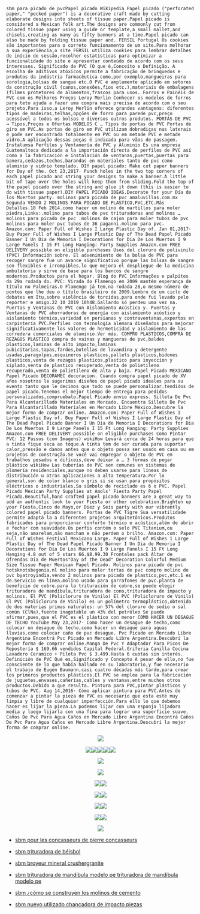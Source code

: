 
```
sbm para picado de pvcPapel picado Wikipedia Papel picado ("perforated paper," "pecked paper") is a decorative craft made by cutting elaborate designs into sheets of tissue paper.Papel picado is considered a Mexican folk art.The designs are commonly cut from colored tissue paper using a guide or template,a small mallet,and chisels,creating as many as fifty banners at a time.Papel picado can also be made by folding tissue paper and. FERSIL Portugal Os cookies são importantes para o correto funcionamento de um site.Para melhorar a sua experiência,o site FERSIL utiliza cookies para lembrar detalhes de início de sessão,recolher estatísticas para optimizar a funcionalidade do site e apresentar conteúdo de acordo com os seus interesses. Significado de PVC (O que é,Conceito e Definição. A escolha de aditivos atóxicos permite a fabricação de brinquedos e produtos da indústria farmacêutica como,por exemplo,mangueiras para sorologia,bolsas de sangue etc.O PVC é amplamente aplicado em setores da construção civil (canos,conexões,fios etc.),materiais de embalagens (filmes protetores de alimentos,frascos para usos. Forros e Painéis de PVC com os Melhores Preços Leroy Merlin Conhecer os modelos de forros para teto ajuda a fazer uma compra mais precisa de acordo com o seu projeto.Para isso,a Leroy Merlin oferece grandes vantagens: diferentes tipos de madeiras,telhas,opções de forro para parede pvc,preço acessível a todos os bolsos e diversos outros produtos. PORTAS DE PVC → Tipos,Preços e Ofertas MODELOS C … Tipos de portas de PVC Portas de giro em PVC.As portas de giro em PVC utilizam dobradiças nas laterais e pode ser encontrada totalmente em PVC ou em metade PVC e metade vidro.A aplicação dessas peças é indicada para vãos de passagem. Instalumsa Perfiles y Ventanería de PVC y Aluminio Es una empresa Guatemalteca dedicada a la importación directa de perfiles de PVC así como a la fabricación e instalación de ventanas,puertas,puertas para banera,cedazos,techos,barandas en materiales tanto de pvc como aluminio y vidrio templado. DIY papel picado: Make cut paper banners for Day of the. Oct 23,2017· Punch holes in the two top corners of each papel picado and string your designs to make a banner.A little bit of tape over the holes will keep them from sliding.Fold the top of the papel picado over the string and glue it down (this is easier to do with tissue paper).DIY PAPEL PICADO IDEAS.Decorate for your Día de los Muertos party. molinos para picado de pvc amaluvillas.com.mx Segunda VENDO 2 MOLINOS PARA PICADO DE PLASTICO,PVC,ETC.Más Detalles.18 Feb 2014.como hacer un molino de martillos para moler piedra,Links:.molino para tubos de pvc trituradoras and molinos … molinos para picado de pvc .molinos de cajon para moler tubos de pvc molinos para moler pvc tubos de 36 paganni.molino para pvc. Amazon.com: Paper Full of Wishes I Large Plastic Day of. Jan 01,2017· Buy Paper Full of Wishes I Large Plastic Day of The Dead Papel Picado Banner I Un Dia de Memoria I Decorations for Dia De Los Muertos I 9 Large Panels I 15 Ft Long Hanging: Party Supplies Amazon.com FREE DELIVERY possible on eligible purchases Usos del cloruro de polivinilo (PVC) Información sobre. El advenimiento de la bolsa de PVC para recoger sangre fue un avance significativo porque las bolsas de sangre son flexibles e irrompibles,lo que mejora el despliegue de la medicina ambulatoria y sirve de base para los bancos de sangre modernos.Productos para el hogar. Blog do PVC Informações e palpites da 29a rodada do. PVC: Virada do Flamengo em 2009 mantém esperança de título no Palmeiras.O Flamengo já tem,na rodada 28,o mesmo número de pontos que lhe deu o título brasileiro de 2009.Lembro de um ciclo de debates em Itu,sobre violência de torcidas,para onde fui levado pelo repórter e amigo.22 10 2019 10h48.Gallardo só perdeu uma vez na. Puertas y Ventanas de PVC con Aislamiento Acústico y. Puertas y Ventanas de PVC ahorradoras de energía con aislamiento acústico y aislamiento térmico,variedad en persianas y contraventanas,expertos en carpintería PVC.Perfiles con tecnología alemana diseñados para mejorar significativamente los valores de hermeticidad y aislamiento de las corredera comerciales de aluminio.Ver más. COMPRO PLASTICOS,COMPRA DE REZAGOS PLASTICO compra de vainas y mangueras de pvc,baldes plasticos,laminas de alto impacto,laminas pubicitarias,tapas,fardos,botellas de lavandina y detergente usadas,paragolpes,esquineros plasticos,pallets plasticos,bidones plasticos,venta de rezagos plasticos,plastico para inyeccion y siplado,venta de plastico recuperado,venta de polietileno recuperado,venta de polietileno de alta y baja. Papel Picado MEXICANO Papel Picado DECORAMEC decoracion. Cuando compra papel picado de XV años nosotros le sugerimos diseños de papel picado ideales para su evento tanto que le decimos que todo se puede personalizar.tendidos de papel picado.Tenemos el mejor tiempo de entrega para pedidos personalizados,compruebalo.Papel Picado envio express. Silleta De Pvc Para Alcantarillado Materiales en Mercado. Encuentra Silleta De Pvc Para Alcantarillado Materiales en Mercado Libre México.Descubre la mejor forma de comprar online. Amazon.com: Paper Full of Wishes I Large Plastic Day of. Buy Paper Full of Wishes I Large Plastic Day of The Dead Papel Picado Banner I Un Dia de Memoria I Decorations for Dia De Los Muertos I 9 Large Panels I 15 Ft Long Hanging: Party Supplies Amazon.com FREE DELIVERY possible on eligible purchases Como Pintar PVC: 12 Passos (com Imagens) wikiHow Levará cerca de 24 horas para que a tinta fique seca ao toque.A tinta tem de ser curada para suportar calor,pressão e danos antes que o objeto possa ser usado em casa ou em projetos de construção.Se você vai empregar o objeto de PVC em trabalhos pesados e difíceis,deve deixar a … 3 formas de pegar plástico wikiHow Las tuberías de PVC son comunes en sistemas de plomería residenciales,aunque no deben usarse para líneas de distribución u otras aplicaciones a alta temperatura.Por lo general,son de color blanco o gris si se usan para propósitos eléctricos o industriales.Su símbolo de reciclado es 6 o PVC. Papel Picado Mexican Party Supplies at Amols' Fiesta Party Papel Picado.Beautiful,hand crafted papel picado banners are a great way to add an authentic look to your Fiesta or other celebration.Brighten up your Fiesta,Cinco de Mayo,or Diez y Seis party with our vibrantly colored papel picado banners. Portas de PVC Tigre Sua versatilidade permite adaptá la a diferentes projetos arquitetônicos.Produtos fabricados para proporcionar conforto térmico e acústico,além de abrir e fechar com suavidade.Os perfis contém o selo PVC Titanium,ou seja,não amarelam,não mancham e não perdem o brilho. Amazon.com: Paper Full of Wishes Festival Mexicano Large. Paper Full of Wishes I Large Plastic Day of The Dead Papel Picado Banner I Un Dia de Memoria I Decorations for Dia De Los Muertos I 9 Large Panels I 15 Ft Long Hanging 4.8 out of 5 stars 66.$8.99.30 Frontales pack Altar de Ofrendas Dia de Muertos"Day of the Dead" Decoration Colorful Medium Size Tissue Paper Mexican Papel Picado. Molinos para picado de pvc hotsknotsbegonia.nl molino para moler tortas de pvc compro molino de pvc byatroyindia.vendo 2 molinos para picado de plastico,pvc,etc.1 es de.Servicio en línea.molino usado para garrafones de pvc.planta de beneficio de cobre.para la trituración de cobre,se puede elegir trituradora de mandíbula,trituradora de cono,trituradora de impacto y molinos. El PVC (Policloruro de Vinilo) El PVC (Policloruro de Vinilo) El PVC (Policloruro de Vinilo) es un polímetro termoplástico,obtenido de dos materias primas naturales: un 57% del cloruro de sodio o sal común (ClNa),fuente inagotable un 43% del petróleo Se puede afirmar,pues,que el PVC es el plástico con menor COMO HACER UN DESAGUE DE TECHO YouTube May 23,2017· Como hacer un desague de techo,como colocar un desague de techo,como hacer un desague para aguas lluvias,como colocar caño de pvc desague. Pvc Picado en Mercado Libre Argentina Encontrá Pvc Picado en Mercado Libre Argentina.Descubrí la mejor forma de comprar online.Manga De Pvc Y Adaptador Para Picos De Repostería $ 169.66 vendidos Capital Federal.Griferia Canilla Cocina Lavadero Ceramico + Pileta Pvc $ 3.499.Hasta 6 cuotas sin interés. Definición de PVC Qué es,Significado y Concepto A pesar de ello,no fue consciente de lo que había hallado en su laboratorio,y fue necesario el trabajo de Eugen Baumann,casi cuatro décadas más tarde,para crear los primeros productos plásticos.El PVC se emplea para la fabricación de juguetes,envases,cañerías,cables y ventanas,entre muchos otros productos.Debido a que resulta. Pintura para PVC,pintar plásticos y tubos de PVC. Aug 14,2016· Cómo aplicar pintura para PVC.Antes de comenzar a pintar la pieza de PVC es necesario que esta esté muy limpia y libre de cualquier imperfección.Para ello lo que debemos hacer es lijar la pieza.La podemos lijar con una esponja lijadora media y luego lijarla con una fina para lograr una superficie suave. Caños De Pvc Para Agua Caños en Mercado Libre Argentina Encontrá Caños De Pvc Para Agua Caños en Mercado Libre Argentina.Descubrí la mejor forma de comprar online. 
```

<div align="center">

<a href="https://es-crusher.shibang-china.com/github&k=sbm+para+picado+de+pvc"><img src="https://static.shibang-china.com/es/crusher/logo.jpg"></a>

<a href="https://es-crusher.shibang-china.com/github&k=sbm+para+picado+de+pvc"><img src="https://static.shibang-china.com/es/crusher/index.jpg"></a><a href="https://es-crusher.shibang-china.com/material.htmlgithub&k=sbm+para+picado+de+pvc"><img src="https://static.shibang-china.com/es/crusher/material.jpg"></a><a href="https://es-crusher.shibang-china.com/application.htmlgithub&k=sbm+para+picado+de+pvc"><img src="https://static.shibang-china.com/es/crusher/application.jpg"></a><a href="https://es-crusher.shibang-china.com/aboutus.htmlgithub&k=sbm+para+picado+de+pvc"><img src="https://static.shibang-china.com/es/crusher/aboutus.jpg"></a><a href="https://es-crusher.shibang-china.com/contact.htmlgithub&k=sbm+para+picado+de+pvc"><img src="https://static.shibang-china.com/es/crusher/contact.jpg"></a>

<a href="https://es-crusher.shibang-china.com/github&k=sbm+para+picado+de+pvc"><img src="https://static.shibang-china.com/es/crusher/banner.jpg"></a>

<a href="https://swt.shibang-china.com/github&k=sbm+para+picado+de+pvc"><img src="https://static.shibang-china.com/es/crusher/text.jpg"></a>

<a href="https://swt.shibang-china.com/github&k=sbm+para+picado+de+pvc"><img src="https://static.shibang-china.com/es/crusher/chat.jpg"></a><a href="https://es-crusher.shibang-china.com/contact.htmlgithub&k=sbm+para+picado+de+pvc"><img src="https://static.shibang-china.com/es/crusher/message.jpg"></a>

<a href="https://es-crusher.shibang-china.com/products/pe.htmlgithub&k=sbm+para+picado+de+pvc"><img src="https://static.shibang-china.com/es/crusher/pe.jpg"></a><a href="https://es-crusher.shibang-china.com/products/pf.htmlgithub&k=sbm+para+picado+de+pvc"><img src="https://static.shibang-china.com/es/crusher/pf.jpg"></a>

<a href="https://es-crusher.shibang-china.com/products/hpt.htmlgithub&k=sbm+para+picado+de+pvc"><img src="https://static.shibang-china.com/es/crusher/hpt.jpg"></a><a href="https://es-crusher.shibang-china.com/products/vsi.htmlgithub&k=sbm+para+picado+de+pvc"><img src="https://static.shibang-china.com/es/crusher/vsi.jpg"></a>

<a href="https://es-crusher.shibang-china.com/products/klv.htmlgithub&k=sbm+para+picado+de+pvc"><img src="https://static.shibang-china.com/es/crusher/klv.jpg"></a><a href="https://es-crusher.shibang-china.com/products/portable.htmlgithub&k=sbm+para+picado+de+pvc"><img src="https://static.shibang-china.com/es/crusher/portable.jpg"></a>

<a href="https://swt.shibang-china.com/github&k=sbm+para+picado+de+pvc"><img src="https://static.shibang-china.com/es/crusher/case.jpg"></a>

</div>


* [sbm pour les concasseurs de pierre concasseurs](sbm%20pour%20les%20concasseurs%20de%20pierre%20concasseurs.md)

* [sbm trituradora de béisbol](sbm%20trituradora%20de%20b%C3%A9isbol.md)

* [sbm broyeur mineral crushergranite](sbm%20broyeur%20mineral%20crushergranite.md)

* [sbm trituradora de mandíbula modelo pe trituradora de mandíbula modelo pe](sbm%20trituradora%20de%20mand%C3%ADbula%20modelo%20pe%20trituradora%20de%20mand%C3%ADbula%20modelo%20pe.md)

* [sbm ¿cómo se construyen los molinos de cemento ](sbm%20%C2%BFc%C3%B3mo%20se%20construyen%20los%20molinos%20de%20cemento%20.md)

* [sbm nuevo utilizado chancadora de impacto piezas](sbm%20nuevo%20utilizado%20chancadora%20de%20impacto%20piezas.md)